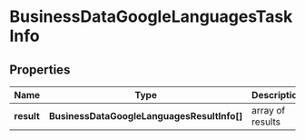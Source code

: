 # BusinessDataGoogleLanguagesTaskInfo

## Properties

| Name | Type | Description | Notes |
|------------ | ------------- | ------------- | -------------|
**result** | **BusinessDataGoogleLanguagesResultInfo[]** | array of results |[optional]|